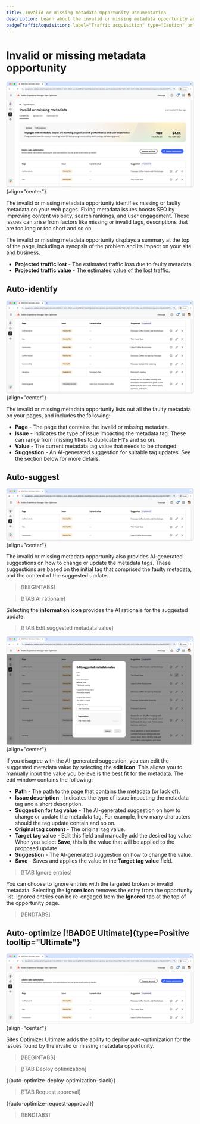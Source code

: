 ```yaml
---
title: Invalid or missing metadata Opportunity Documentation
description: Learn about the invalid or missing metadata opportunity and how to use it to improve traffic acquisition.
badgeTrafficAcquisition: label="Traffic acquisition" type="Caution" url="../../opportunity-types/traffic-acquisition.md" tooltip="Traffic acquisition"
---
```


# Invalid or missing metadata opportunity

![Invalid or missing metadata opportunity](./assets/missing-or-invalid-metadata/hero.png){align="center"}

The invalid or missing metadata opportunity identifies missing or faulty metadata on your web pages. Fixing metadata issues boosts SEO by improving content visibility, search rankings, and user engagement. These issues can arise from factors like missing or invalid tags, descriptions that are too long or too short and so on.

The invalid or missing metadata opportunity displays a summary at the top of the page, including a synopsis of the problem and its impact on your site and business.

* **Projected traffic lost** - The estimated traffic loss due to faulty metadata.
* **Projected traffic value** - The estimated value of the lost traffic.

## Auto-identify

![Auto-identify invalid or missing metadata](./assets/missing-or-invalid-metadata/auto-identify.png){align="center"}

The invalid or missing metadata opportunity lists out all the faulty metadata on your pages, and includes the following:

* **Page** - The page that contains the invalid or missing metadata.
* **Issue** - Indicates the type of issue impacting the metadata tag. These can range from missing titles to duplicate H1's and so on.
* **Value** - The current metadata tag value that needs to be changed.
* **Suggestion** - An AI-generated suggestion for suitable tag updates. See the section below for more details.

## Auto-suggest

![Auto-suggest invalid or missing metadata](./assets/missing-or-invalid-metadata/auto-suggest.png){align="center"}

The invalid or missing metadata opportunity also provides AI-generated suggestions on how to change or update the metadata tags. These suggestions are based on the initial tag that comprised the faulty metadata, and the content of the suggested update.

>[!BEGINTABS]

>[!TAB AI rationale]

Selecting the **information icon** provides the AI rationale for the suggested update.

>[!TAB  Edit suggested metadata value]

![Edit suggested invalid or missing metadata](./assets/missing-or-invalid-metadata/edit-suggested-metadata-value.png){align="center"}

If you disagree with the AI-generated suggestion, you can edit the suggested metadata value by selecting the **edit icon**. This allows you to manually input the value you believe is the best fit for the metadata. The edit window contains the following:

* **Path** - The path to the page that contains the metadata (or lack of).
* **Issue description** - Indicates the type of issue impacting the metadata tag and a short description.
* **Suggestion for tag value** - The AI-generated suggestion on how to change or update the metadata tag. For example, how many characters should the tag update contain and so on.
* **Original tag content** - The original tag value.
* **Target tag value** - Edit this field and manually add the desired tag value. When you select **Save**, this is the value that will be applied to the proposed update.
* **Suggestion** - The AI-generated suggestion on how to change the value.
* **Save** - Saves and applies the value in the **Target tag value** field.

>[!TAB Ignore entries]

You can choose to ignore entries with the targeted broken or invalid metadata. Selecting the **ignore icon** removes the entry from the opportunity list. Ignored entries can be re-engaged from the **Ignored** tab at the top of the opportunity page.

>[!ENDTABS]

## Auto-optimize [!BADGE Ultimate]{type=Positive tooltip="Ultimate"}


![Auto-optimize suggested invalid or missing metadata](./assets/missing-or-invalid-metadata/auto-optimize.png){align="center"}

Sites Optimizer Ultimate adds the ability to deploy auto-optimization for the issues found by the invalid or missing metadata opportunity. <!--- TBD-need more in-depth and opportunity specific information here. What does the auto-optimization do?-->

>[!BEGINTABS]

>[!TAB Deploy optimization]

{{auto-optimize-deploy-optimization-slack}}

>[!TAB Request approval]

{{auto-optimize-request-approval}}

>[!ENDTABS]
